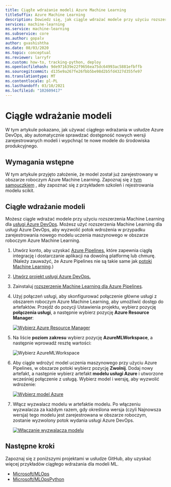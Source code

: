 ```yaml
---
title: Ciągłe wdrażanie modeli Azure Machine Learning
titleSuffix: Azure Machine Learning
description: Dowiedz się, jak ciągle wdrażać modele przy użyciu rozszerzenia Azure Machine Learning DevOps. Automatycznie sprawdzaj, czy są i wdrażaj nowe wersje modeli.
services: machine-learning
ms.service: machine-learning
ms.subservice: core
ms.author: gopalv
author: gvashishtha
ms.date: 08/03/2020
ms.topic: conceptual
ms.reviewer: larryfr
ms.custom: how-to, tracking-python, deploy
ms.openlocfilehash: 9de971639e22f9656ea75dc64993ac5881efbffb
ms.sourcegitcommit: d135e9a267fe26fbb5be98d2b5fd4327d355fe97
ms.translationtype: MT
ms.contentlocale: pl-PL
ms.lasthandoff: 03/10/2021
ms.locfileid: "102609417"
---
```

# <a name="continuously-deploy-models"></a>Ciągłe wdrażanie modeli

W tym artykule pokazano, jak używać ciągłego wdrażania w usłudze Azure DevOps, aby automatycznie sprawdzać dostępność nowych wersji zarejestrowanych modeli i wypchnąć te nowe modele do środowiska produkcyjnego.

## <a name="prerequisites"></a>Wymagania wstępne

W tym artykule przyjęto założenie, że model został już zarejestrowany w obszarze roboczym Azure Machine Learning. Zapoznaj się z [tym samouczkiem](how-to-train-scikit-learn.md) , aby zapoznać się z przykładem szkoleń i rejestrowania modelu scikit.

## <a name="continuously-deploy-models"></a>Ciągłe wdrażanie modeli

Możesz ciągle wdrażać modele przy użyciu rozszerzenia Machine Learning dla [usługi Azure DevOps](https://azure.microsoft.com/services/devops/). Możesz użyć rozszerzenia Machine Learning dla usługi Azure DevOps, aby wyzwolić potok wdrożenia w przypadku zarejestrowania nowego modelu uczenia maszynowego w obszarze roboczym Azure Machine Learning.

1. Utwórz konto, aby uzyskać [Azure Pipelines](/azure/devops/pipelines/get-started/pipelines-sign-up), które zapewnia ciągłą integrację i dostarczanie aplikacji na dowolną platformę lub chmurę. (Należy zauważyć, że Azure Pipelines nie są takie same jak [potoki Machine Learning](concept-ml-pipelines.md#compare).)

1. [Utwórz projekt usługi Azure DevOps.](/azure/devops/organizations/projects/create-project)

1. Zainstaluj [rozszerzenie Machine Learning dla Azure Pipelines](https://marketplace.visualstudio.com/items?itemName=ms-air-aiagility.vss-services-azureml&targetId=6756afbe-7032-4a36-9cb6-2771710cadc2&utm_source=vstsproduct&utm_medium=ExtHubManageList).

1. Użyj połączeń usługi, aby skonfigurować połączenie główne usługi z obszarem roboczym Azure Machine Learning, aby umożliwić dostęp do artefaktów. Przejdź do pozycji Ustawienia projektu, wybierz pozycję **połączenia usługi**, a następnie wybierz pozycję **Azure Resource Manager**:

    [![Wybierz Azure Resource Manager](media/how-to-deploy-and-where/view-service-connection.png)](media/how-to-deploy-and-where/view-service-connection-expanded.png)

1. Na liście **poziom zakresu** wybierz pozycję **AzureMLWorkspace**, a następnie wprowadź resztę wartości:

    ![Wybierz AzureMLWorkspace](media/how-to-deploy-and-where/resource-manager-connection.png)

1. Aby ciągle wdrożyć model uczenia maszynowego przy użyciu Azure Pipelines, w obszarze potoki wybierz pozycję **Zwolnij**. Dodaj nowy artefakt, a następnie wybierz artefakt **modelu usługi Azure** i utworzone wcześniej połączenie z usługą. Wybierz model i wersję, aby wyzwolić wdrożenie:

    [![Wybierz model Azure](media/how-to-deploy-and-where/enable-modeltrigger-artifact.png)](media/how-to-deploy-and-where/enable-modeltrigger-artifact-expanded.png)

1. Włącz wyzwalacz modelu w artefaktie modelu. Po włączeniu wyzwalacza za każdym razem, gdy określona wersja (czyli Najnowsza wersja) tego modelu jest zarejestrowana w obszarze roboczym, zostanie wyzwolony potok wydania usługi Azure DevOps.

    [![Włączanie wyzwalacza modelu](media/how-to-deploy-and-where/set-modeltrigger.png)](media/how-to-deploy-and-where/set-modeltrigger-expanded.png)

## <a name="next-steps"></a>Następne kroki

Zapoznaj się z poniższymi projektami w usłudze GitHub, aby uzyskać więcej przykładów ciągłego wdrażania dla modeli ML.

* [Microsoft/MLOps](https://github.com/Microsoft/MLOps)
* [Microsoft/MLOpsPython](https://github.com/microsoft/MLOpsPython)